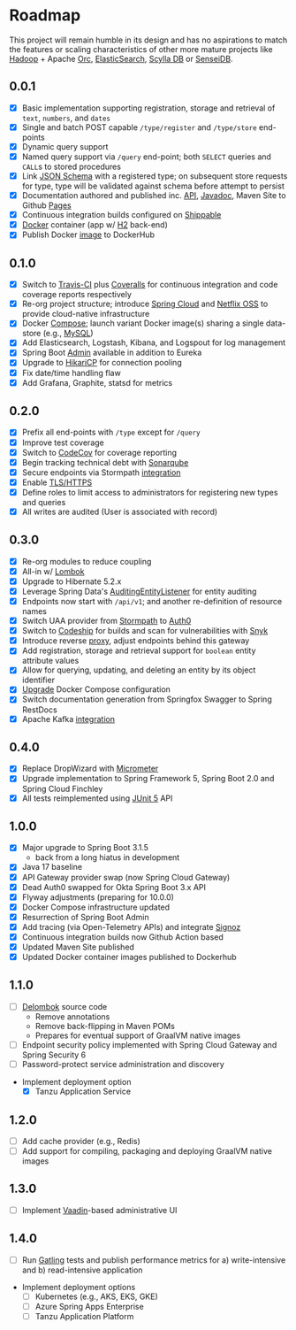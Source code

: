 # Roadmap

This project will remain humble in its design and has no aspirations to match the features or scaling characteristics of other more mature projects like [Hadoop](https://hadoop.apache.org/) + Apache [Orc](https://orc.apache.org/), [ElasticSearch](https://www.elastic.co/products/elasticsearch), [Scylla DB](http://www.scylladb.com/) or [SenseiDB](http://www.senseidb.com/).


## 0.0.1

- [x] Basic implementation supporting registration, storage and retrieval of `text`, `numbers`, and `dates`
- [x] Single and batch POST capable `/type/register` and `/type/store` end-points
- [x] Dynamic query support
- [x] Named query support via `/query` end-point; both `SELECT` queries and `CALL`s to stored procedures
- [x] Link [JSON Schema](http://spacetelescope.github.io/understanding-json-schema/) with a registered type; on subsequent store requests for type, type will be validated against schema before attempt to persist
- [x] Documentation authored and published inc. [API](http://fastnsilver.github.io/grivet/grivet/rest-api.html), [Javadoc](http://fastnsilver.github.io/grivet/apidocs/index.html), Maven Site to Github [Pages](http://fastnsilver.github.io/grivet/)
- [x] Continuous integration builds configured on [Shippable](http://docs.shippable.com/)
- [x] [Docker](https://www.docker.com/) container (app w/ [H2](http://www.h2database.com/html/main.html) back-end)
- [x] Publish Docker [image](https://hub.docker.com/r/fastnsilver/grivet/) to DockerHub

## 0.1.0

- [x] Switch to [Travis-CI](https://travis-ci.org/) plus [Coveralls](https://coveralls.io) for continuous integration and code coverage reports respectively
- [x] Re-org project structure; introduce [Spring Cloud](http://projects.spring.io/spring-cloud/) and [Netflix OSS](http://cloud.spring.io/spring-cloud-netflix/spring-cloud-netflix.html) to provide cloud-native infrastructure
- [x] Docker [Compose](https://docs.docker.com/compose/); launch variant Docker image(s) sharing a single data-store (e.g., [MySQL](https://www.mysql.com/))
- [x] Add Elasticsearch, Logstash, Kibana, and Logspout for log management
- [x] Spring Boot [Admin](https://github.com/codecentric/spring-boot-admin#spring-boot-admin) available in addition to Eureka
- [x] Upgrade to [HikariCP](http://brettwooldridge.github.io/HikariCP/) for connection pooling
- [x] Fix date/time handling flaw
- [x] Add Grafana, Graphite, statsd for metrics

## 0.2.0

- [x] Prefix all end-points with `/type` except for `/query`
- [x] Improve test coverage
- [x] Switch to [CodeCov](https://codecov.io/) for coverage reporting
- [x] Begin tracking technical debt with [Sonarqube](https://hub.docker.com/_/sonarqube/)
- [x] Secure endpoints via Stormpath [integration](https://stormpath.com/blog/build-spring-boot-spring-security-app/)
- [x] Enable [TLS/HTTPS](http://security.stackexchange.com/questions/5126/whats-the-difference-between-ssl-tls-and-https)
- [x] Define roles to limit access to administrators for registering new types and queries
- [x] All writes are audited (User is associated with record)

## 0.3.0

- [x] Re-org modules to reduce coupling
- [x] All-in w/ [Lombok](https://projectlombok.org/)
- [x] Upgrade to Hibernate 5.2.x
- [x] Leverage Spring Data's [AuditingEntityListener](http://docs.spring.io/spring-data/data-jpa/docs/1.7.0.DATAJPA-580-SNAPSHOT/reference/html/auditing.html) for entity auditing
- [x] Endpoints now start with `/api/v1`; and another re-definition of resource names
- [x] Switch UAA provider from [Stormpath](https://stormpath.com/blog/stormpaths-new-path) to [Auth0](https://manage.auth0.com/#/)
- [x] Switch to [Codeship](https://app.codeship.com/projects/201927/) for builds and scan for vulnerabilities with [Snyk](https://snyk.io/org/fastnsilver/projects?origin=github)
- [x] Introduce reverse [proxy](https://github.com/fastnsilver/grivet/issues/9), adjust endpoints behind this gateway
- [x] Add registration, storage and retrieval support for `boolean` entity attribute values
- [x] Allow for querying, updating, and deleting an entity by its object identifier
- [x] [Upgrade](https://github.com/fastnsilver/grivet/issues/8) Docker Compose configuration
- [x] Switch documentation generation from Springfox Swagger to Spring RestDocs
- [x] Apache Kafka [integration](https://github.com/fastnsilver/grivet/issues/7)

## 0.4.0

- [x] Replace DropWizard with [Micrometer](http://micrometer.io)
- [x] Upgrade implementation to Spring Framework 5, Spring Boot 2.0 and Spring Cloud Finchley
- [x] All tests reimplemented using [JUnit 5](http://junit.org/junit5/docs/current/user-guide/) API

## 1.0.0

- [x] Major upgrade to Spring Boot 3.1.5
  - back from a long hiatus in development
- [x] Java 17 baseline
- [x] API Gateway provider swap (now Spring Cloud Gateway)
- [x] Dead Auth0 swapped for Okta Spring Boot 3.x API
- [x] Flyway adjustments (preparing for 10.0.0)
- [x] Docker Compose infrastructure updated
- [x] Resurrection of Spring Boot Admin
- [x] Add tracing (via Open-Telemetry APIs) and integrate [Signoz](https://signoz.io/)
- [x] Continuous integration builds now Github Action based
- [x] Updated Maven Site published
- [x] Updated Docker container images published to Dockerhub

## 1.1.0

- [ ] [Delombok](https://github.com/fastnsilver/grivet/issues/151) source code
  - Remove annotations
  - Remove back-flipping in Maven POMs
  - Prepares for eventual support of GraalVM native images
- [ ] Endpoint security policy implemented with Spring Cloud Gateway and Spring Security 6
- [ ] Password-protect service administration and discovery
- Implement deployment option
  - [x] Tanzu Application Service

## 1.2.0

- [ ] Add cache provider (e.g., Redis)
- [ ] Add support for compiling, packaging and deploying GraalVM native images

## 1.3.0

- [ ] Implement [Vaadin](https://vaadin.com/home)-based administrative UI

## 1.4.0

- [ ] Run [Gatling](http://gatling.io/#/) tests and publish performance metrics for a) write-intensive and b) read-intensive application
- Implement deployment options
  - [ ] Kubernetes (e.g., AKS, EKS, GKE)
  - [ ] Azure Spring Apps Enterprise
  - [ ] Tanzu Application Platform
